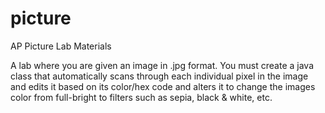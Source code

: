 picture
=======

AP Picture Lab Materials

A lab where you are given an image in .jpg format. You must create a java class that automatically scans through each individual pixel in the image and edits it based on its color/hex code and alters it to change the images color from full-bright to filters such as sepia, black & white, etc.
